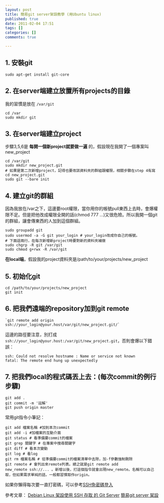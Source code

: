 ```yaml
---
layout: post
title: 簡易git server架設教學 (用Ubuntu linux)
published: true
date: 2011-02-04 17:51
tags: []
categories: []
comments: true

---
```

## 1. 安裝git
	sudo apt-get install git-core

## 2. 在server端建立放置所有projects的目錄
我的習慣是放在 `/var/git`

	cd /var
	sudo mkdir git


## 3. 在server端建立project
步驟3,5,6是 **每開一個新project就要做一遍** 的，假設現在我開了一個專案叫new_project

	cd /var/git
	sudo mkdir new_project.git
	# 如果是第二次新增project，記得也要改該資料夾的群組跟權限，相關步驟在step 4有寫
	cd new_project.git
	sudo git --bare init


## 4. 建立git的群組
因為我放在/var之下，這邊要root權限，當你用你的帳號pull東西上去時，會爆權限不足。但是把他改成權限全開的話(chmod 777 ...)又很危險。所以我開一個git的群組，讓會傳東西的人加到這個群組。

	sudo groupadd git
	sudo usermod -a -G git your_login # your_login改成你自己的帳號。
	# 下面這兩行，在每次新增新project時要對新的資料夾補做
	sudo chgrp -R git /var/git
	sudo chmod g+rwx -R /var/git


**在local端**，假設我的project資料夾是/path/to/your/projects/new_project

## 5. 初始化git
	cd /path/to/your/projects/new_project
	git init

## 6. 把我們遠端的repository加到git remote
	`git remote add origin ssh://your_login@your.host/var/git/new_project.git/`

這邊的路徑要注意，別打成 `ssh://your_login@your.host:/var/git/new_project.git`，否則會爆以下錯誤：

	ssh: Could not resolve hostname : Name or service not known
	fatal: The remote end hung up unexpectedly


## 7. 把我們local的程式碼丟上去：(每次commit的例行步驟)
	git add .
	git commit -m '註解'
	git push origin master

常用git指令小筆記：

	git add 檔案名稱 #加到本次commit
	git add -i #加檔案的互動介面
	git status # 看準備要commit的檔案
	git grep 關鍵字 # 在專案中搜尋關鍵字
	git diff # 看本次變動
	git log # 看log
	git rm 檔案名稱 # 從準備要commit的檔案清單中去除，加-f參數強制刪除
	git remote # 會列出來remote列表。總之就是git remote add new_remote ssh://... 。新增以後，打這個指令就會出現new_remote。名稱可以自己取，但如果需求單純的話，一般都習慣取作origin。



如果你懶得每次要一直打密碼，可以參考[SSH免密碼登入][1]

參考文章：
[Debian Linux 架設使用 SSH 存取 的 Git Server][2]
[簡易git server 架設][3]

[1]: http://josephjiang.com/article/understand-ssh-key/
[2]: http://plog.longwin.com.tw/my_note-unix/2009/05/08/build-git-env-over-ssh-2009
[3]: http://rj-king.blogspot.com/2010/03/git-server.html
